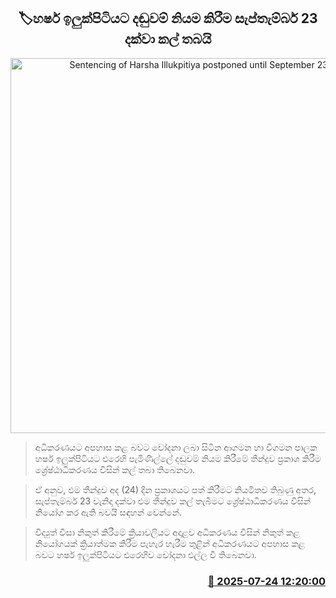 <p align='center'><b><h2 align='center' title='Sentencing of Harsha Illukpitiya postponed until September 23rd'>🏷හර්ෂ ඉලුක්පිටියට දඬුවම් නියම කිරීම සැප්තැම්බර් 23 දක්වා කල් තබයි</h2></b></p>
<p align='center'><img src='https://helakuru.sgp1.cdn.digitaloceanspaces.com/esana/images/lib/harsha-ilukpitiya.jpg' width='600' alt='Sentencing of Harsha Illukpitiya postponed until September 23rd'></p>

> අධිකරණයට අපහාස කළ බවට චෝදනා ලබා සිටින ආගමන හා විගමන පාලක හර්ෂ ඉලුක්පිටියට එරෙහි පැමිණිල්ලේ දඬුවම් නියම කිරීමේ තීන්දුව ප්‍රකාශ කිරීම ශ්‍රේෂ්ඨාධිකරණය විසින් කල් තබා තිබෙනවා.

> ඒ අනුව, එම තීන්දුව අද (24) දින ප්‍රකාශයට පත් කිරීමට නියමිතව තිබුණු අතර, සැප්තැම්බර් 23 වැනිදා දක්වා එම තීන්දුව කල් තැබීමට ශ්‍රේෂ්ඨාධිකරණය විසින් නියෝග කර ඇති බවයි සඳහන් වෙන්නේ.

> විද්‍යුත් වීසා නිකුත් කිරීමේ ක්‍රියාවලියට අදාළව අධිකරණය විසින් නිකුත් කළ නියෝගයක් ක්‍රියාත්මක කිරීම පැහැර හැරීම තුළින් අධිකරණයට අපහාස කළ බවට හර්ෂ ඉලුක්පිටියට එරෙහිව චෝදනා එල්ල වී තිබෙනවා.



<h3 align='right'><a href='https://www.helakuru.lk/esana/p/112122/'>📅 2025-07-24 12:20:00</a></h3>
